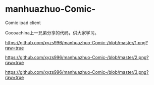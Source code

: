 manhuazhuo-Comic-
=================

Comic ipad client


Cocoachina上一兄弟分享的代码，供大家学习。

https://github.com/xyzs996/manhuazhuo-Comic-/blob/master/1.png?raw=true



https://github.com/xyzs996/manhuazhuo-Comic-/blob/master/2.png?raw=true


https://github.com/xyzs996/manhuazhuo-Comic-/blob/master/3.png?raw=true
